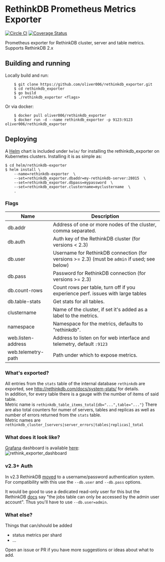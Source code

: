 # RethinkDB Prometheus Metrics Exporter
[![Circle CI](https://circleci.com/gh/oliver006/rethinkdb_exporter.svg?style=shield)](https://circleci.com/gh/oliver006/rethinkdb_exporter) [![Coverage Status](https://coveralls.io/repos/github/oliver006/rethinkdb_exporter/badge.svg?branch=master)](https://coveralls.io/github/oliver006/rethinkdb_exporter?branch=master)

Prometheus exporter for RethinkDB cluster, server and table metrics.<br>
Supports RethinkDB 2.x

## Building and running

Locally build and run:

```
    $ git clone https://github.com/oliver006/rethinkdb_exporter.git
    $ cd rethinkdb_exporter
    $ go build
    $ ./rethinkdb_exporter <flags>
```

Or via docker:

```
    $ docker pull oliver006/rethinkdb_exporter
    $ docker run -d --name rethinkdb_exporter -p 9123:9123 oliver006/rethinkdb_exporter
```


## Deploying

A [Helm](https://helm.sh/) chart is included under `helm/` for installing the rethinkdb_exporter on Kubernetes clusters.  Installing it is as simple as:

```
$ cd helm/rethinkdb-exporter
$ helm install \
    --name=rethinkdb-exporter  \
    --set=rethinkdb_exporter.dbaddr=my-rethinkdb-server:28015  \
    --set=rethinkdb_exporter.dbpass=mypassword  \
    --set=rethinkdb_exporter.clustername=myclustername  \
    .
```


### Flags

Name               | Description
-------------------|------------
db.addr            | Address of one or more nodes of the cluster, comma separated.
db.auth            | Auth key of the RethinkDB cluster (for versions < 2.3)
db.user            | Username for RethinkDB connection (for versions >= 2.3) (must be `admin` if used; see below)
db.pass            | Password for RethinkDB connection (for versions >= 2.3)
db.count-rows      | Count rows per table, turn off if you experience perf. issues with large tables
db.table-stats     | Get stats for all tables.
clustername        | Name of the cluster, if set it's added as a label to the metrics.
namespace          | Namespace for the metrics, defaults to "rethinkdb".
web.listen-address | Address to listen on for web interface and telemetry, default `:9123`
web.telemetry-path | Path under which to expose metrics.


### What's exported?

All entries from the `stats` table of the internal database `rethinkdb` are exported,
see http://rethinkdb.com/docs/system-stats/ for details.<br>
In addition, for every table there is a gauge with the number of items of said table.<br> 
Metric name is `rethinkdb_table_items_total{db="...",table="..."}`
There are also total counters for numer of servers, tables and replicas as well as number of 
errors returned from the `stats` table.<br>
Metric names are `rethinkdb_cluster_[servers|server_errors|tables|replicas]_total`


### What does it look like?
[Grafana](https://github.com/grafana) dashboard is available [here](https://grafana.com/dashboards/5043):<br>
![rethink_exporter_dashboard](https://grafana.com/api/dashboards/5043/images/3108/image)


### v2.3+ Auth

In v2.3 RethinkDB [moved](https://www.compose.com/articles/using-rethinkdb-2-3s-user-authentication/) to a username/password authentication system.  For compatibility with this use the `--db.user` and `--db.pass` options.

It would be good to use a dedicated read-only user for this but the RethinkDB [docs](https://rethinkdb.com/docs/system-stats/) say "the jobs table can only be accessed by the admin user account".  Thus you'll have to use `--db.user=admin`. 


### What else?

Things that can/should be added
- status metrics per shard 
- ...

Open an issue or PR if you have more suggestions or ideas about what to add.
